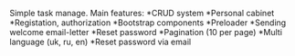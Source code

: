 Simple task manage.
Main features:
*CRUD system
*Personal cabinet
*Registation, authorization
*Bootstrap components
*Preloader
*Sending welcome email-letter
*Reset password
*Pagination (10 per page)
*Multi language (uk, ru, en)
*Reset password via email
